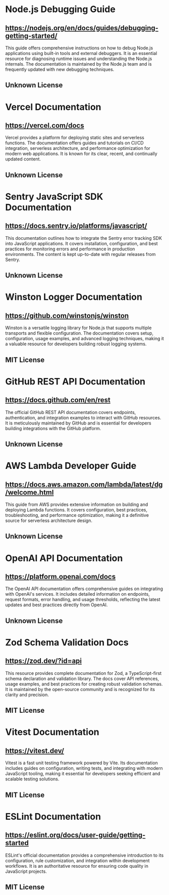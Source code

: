 # Node.js Debugging Guide
## https://nodejs.org/en/docs/guides/debugging-getting-started/
This guide offers comprehensive instructions on how to debug Node.js applications using built-in tools and external debuggers. It is an essential resource for diagnosing runtime issues and understanding the Node.js internals. The documentation is maintained by the Node.js team and is frequently updated with new debugging techniques.
## Unknown License

# Vercel Documentation
## https://vercel.com/docs
Vercel provides a platform for deploying static sites and serverless functions. The documentation offers guides and tutorials on CI/CD integration, serverless architecture, and performance optimization for modern web applications. It is known for its clear, recent, and continually updated content.
## Unknown License

# Sentry JavaScript SDK Documentation
## https://docs.sentry.io/platforms/javascript/
This documentation outlines how to integrate the Sentry error tracking SDK into JavaScript applications. It covers installation, configuration, and best practices for monitoring errors and performance in production environments. The content is kept up-to-date with regular releases from Sentry.
## Unknown License

# Winston Logger Documentation
## https://github.com/winstonjs/winston
Winston is a versatile logging library for Node.js that supports multiple transports and flexible configuration. The documentation covers setup, configuration, usage examples, and advanced logging techniques, making it a valuable resource for developers building robust logging systems.
## MIT License

# GitHub REST API Documentation
## https://docs.github.com/en/rest
The official GitHub REST API documentation covers endpoints, authentication, and integration examples to interact with GitHub resources. It is meticulously maintained by GitHub and is essential for developers building integrations with the GitHub platform.
## Unknown License

# AWS Lambda Developer Guide
## https://docs.aws.amazon.com/lambda/latest/dg/welcome.html
This guide from AWS provides extensive information on building and deploying Lambda functions. It covers configuration, best practices, troubleshooting, and performance optimization, making it a definitive source for serverless architecture design.
## Unknown License

# OpenAI API Documentation
## https://platform.openai.com/docs
The OpenAI API documentation offers comprehensive guides on integrating with OpenAI's services. It includes detailed information on endpoints, request formats, error handling, and usage thresholds, reflecting the latest updates and best practices directly from OpenAI.
## Unknown License

# Zod Schema Validation Docs
## https://zod.dev/?id=api
This resource provides complete documentation for Zod, a TypeScript-first schema declaration and validation library. The docs cover API references, usage examples, and best practices for creating robust validation schemas. It is maintained by the open-source community and is recognized for its clarity and precision.
## MIT License

# Vitest Documentation
## https://vitest.dev/
Vitest is a fast unit testing framework powered by Vite. Its documentation includes guides on configuration, writing tests, and integrating with modern JavaScript tooling, making it essential for developers seeking efficient and scalable testing solutions.
## MIT License

# ESLint Documentation
## https://eslint.org/docs/user-guide/getting-started
ESLint's official documentation provides a comprehensive introduction to its configuration, rule customization, and integration within development workflows. It is an authoritative resource for ensuring code quality in JavaScript projects.
## MIT License
